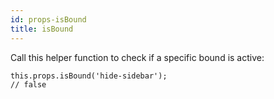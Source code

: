 ```yaml
---
id: props-isBound
title: isBound
---
```

Call this helper function to check if a specific bound is active:

```
this.props.isBound('hide-sidebar');
// false
```
